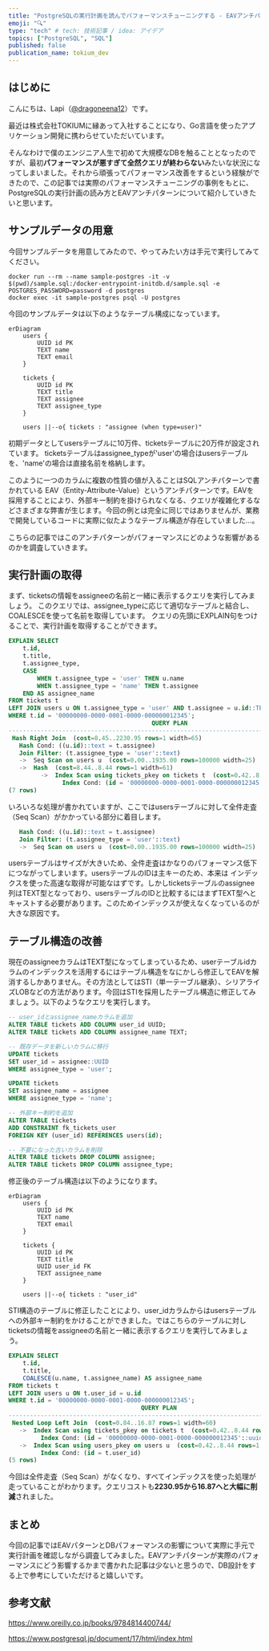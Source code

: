```yaml
---
title: "PostgreSQLの実行計画を読んでパフォーマンスチューニングする - EAVアンチパターン"
emoji: "🔍"
type: "tech" # tech: 技術記事 / idea: アイデア
topics: ["PostgreSQL", "SQL"]
published: false
publication_name: tokium_dev
---
```


## はじめに
こんにちは、Lapi（[@dragoneena12](https://github.com/dragoneena12)）です。

最近は株式会社TOKIUMに縁あって入社することになり、Go言語を使ったアプリケーション開発に携わらせていただいています。

そんなわけで僕のエンジニア人生で初めて大規模なDBを触ることとなったのですが、最初**パフォーマンスが悪すぎて全然クエリが終わらない**みたいな状況になってしまいました。それから頑張ってパフォーマンス改善をするという経験ができたので、この記事では実際のパフォーマンスチューニングの事例をもとに、PostgreSQLの実行計画の読み方とEAVアンチパターンについて紹介していきたいと思います。

## サンプルデータの用意

今回サンプルデータを用意してみたので、やってみたい方は手元で実行してみてください。

```console
docker run --rm --name sample-postgres -it -v $(pwd)/sample.sql:/docker-entrypoint-initdb.d/sample.sql -e POSTGRES_PASSWORD=password -d postgres
docker exec -it sample-postgres psql -U postgres
```

今回のサンプルデータは以下のようなテーブル構成になっています。

```mermaid
erDiagram
    users {
        UUID id PK
        TEXT name
        TEXT email
    }
    
    tickets {
        UUID id PK
        TEXT title
        TEXT assignee
        TEXT assignee_type
    }
    
    users ||--o{ tickets : "assignee (when type=user)"
```

初期データとしてusersテーブルに10万件、ticketsテーブルに20万件が設定されています。
ticketsテーブルはassignee_typeが'user'の場合はusersテーブルを、'name'の場合は直接名前を格納します。

このように一つのカラムに複数の性質の値が入ることはSQLアンチパターンで書かれている EAV（Entity-Attribute-Value）というアンチパターンです。EAVを採用することにより、外部キー制約を掛けられなくなる、クエリが複雑化するなどさまざまな弊害が生じます。今回の例とは完全に同じではありませんが、業務で開発しているコードに実際に似たようなテーブル構造が存在していました…。

こちらの記事ではこのアンチパターンがパフォーマンスにどのような影響があるのかを調査していきます。

## 実行計画の取得

まず、ticketsの情報をassigneeの名前と一緒に表示するクエリを実行してみましょう。
このクエリでは、assignee_typeに応じて適切なテーブルと結合し、COALESCEを使って名前を取得しています。
クエリの先頭にEXPLAIN句をつけることで、実行計画を取得することができます。

```sql
EXPLAIN SELECT 
    t.id,
    t.title,
    t.assignee_type,
    CASE 
        WHEN t.assignee_type = 'user' THEN u.name
        WHEN t.assignee_type = 'name' THEN t.assignee
    END AS assignee_name
FROM tickets t
LEFT JOIN users u ON t.assignee_type = 'user' AND t.assignee = u.id::TEXT
WHERE t.id = '00000000-0000-0001-0000-000000012345';
                                        QUERY PLAN                                         
-------------------------------------------------------------------------------------------
 Hash Right Join  (cost=8.45..2230.95 rows=1 width=65)
   Hash Cond: ((u.id)::text = t.assignee)
   Join Filter: (t.assignee_type = 'user'::text)
   ->  Seq Scan on users u  (cost=0.00..1935.00 rows=100000 width=25)
   ->  Hash  (cost=8.44..8.44 rows=1 width=61)
         ->  Index Scan using tickets_pkey on tickets t  (cost=0.42..8.44 rows=1 width=61)
               Index Cond: (id = '00000000-0000-0001-0000-000000012345'::uuid)
(7 rows)
```

いろいろな処理が書かれていますが、ここではusersテーブルに対して全件走査（Seq Scan）がかかっている部分に着目します。

```sql
   Hash Cond: ((u.id)::text = t.assignee)
   Join Filter: (t.assignee_type = 'user'::text)
   ->  Seq Scan on users u  (cost=0.00..1935.00 rows=100000 width=25)
```

usersテーブルはサイズが大きいため、全件走査はかなりのパフォーマンス低下につながってしまいます。usersテーブルのIDは主キーのため、本来は インデックスを使った高速な取得が可能なはずです。しかしticketsテーブルのassignee列はTEXT型となっており、usersテーブルのIDと比較するにはまずTEXT型へとキャストする必要があります。このためインデックスが使えなくなっているのが大きな原因です。

## テーブル構造の改善

現在のassigneeカラムはTEXT型になってしまっているため、userテーブルidカラムのインデックスを活用するにはテーブル構造をなにかしら修正してEAVを解消するしかありません。その方法としてはSTI（単一テーブル継承）、シリアライズLOBなどの方法があります。今回はSTIを採用したテーブル構造に修正してみましょう。以下のようなクエリを実行します。

```sql
-- user_idとassignee_nameカラムを追加
ALTER TABLE tickets ADD COLUMN user_id UUID;
ALTER TABLE tickets ADD COLUMN assignee_name TEXT;

-- 既存データを新しいカラムに移行
UPDATE tickets
SET user_id = assignee::UUID
WHERE assignee_type = 'user';

UPDATE tickets
SET assignee_name = assignee
WHERE assignee_type = 'name';

-- 外部キー制約を追加
ALTER TABLE tickets 
ADD CONSTRAINT fk_tickets_user 
FOREIGN KEY (user_id) REFERENCES users(id);

-- 不要になった古いカラムを削除
ALTER TABLE tickets DROP COLUMN assignee;
ALTER TABLE tickets DROP COLUMN assignee_type;
```

修正後のテーブル構造は以下のようになります。

```mermaid
erDiagram
    users {
        UUID id PK
        TEXT name
        TEXT email
    }
    
    tickets {
        UUID id PK
        TEXT title
        UUID user_id FK
        TEXT assignee_name
    }
    
    users ||--o{ tickets : "user_id"
```

STI構造のテーブルに修正したことにより、user_idカラムからはusersテーブルへの外部キー制約をかけることができました。ではこちらのテーブルに対しticketsの情報をassigneeの名前と一緒に表示するクエリを実行してみましょう。

```sql
EXPLAIN SELECT 
    t.id,
    t.title,
    COALESCE(u.name, t.assignee_name) AS assignee_name
FROM tickets t
LEFT JOIN users u ON t.user_id = u.id
WHERE t.id = '00000000-0000-0001-0000-000000012345';
                                     QUERY PLAN                                      
-------------------------------------------------------------------------------------
 Nested Loop Left Join  (cost=0.84..16.87 rows=1 width=60)
   ->  Index Scan using tickets_pkey on tickets t  (cost=0.42..8.44 rows=1 width=63)
         Index Cond: (id = '00000000-0000-0001-0000-000000012345'::uuid)
   ->  Index Scan using users_pkey on users u  (cost=0.42..8.44 rows=1 width=25)
         Index Cond: (id = t.user_id)
(5 rows)
```

今回は全件走査（Seq Scan）がなくなり、すべてインデックスを使った処理が走っていることがわかります。クエリコストも**2230.95から16.87へと大幅に削減**されました。

## まとめ

今回の記事ではEAVパターンとDBパフォーマンスの影響について実際に手元で実行計画を確認しながら調査してみました。EAVアンチパターンが実際のパフォーマンスにどう影響するかまで書かれた記事は少ないと思うので、DB設計をする上で参考にしていただけると嬉しいです。

## 参考文献

https://www.oreilly.co.jp/books/9784814400744/

https://www.postgresql.jp/document/17/html/index.html
